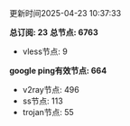 更新时间2025-04-23 10:37:33

**总订阅: 23**
**总节点: 6763**
- vless节点: 9

**google ping有效节点: 664**
- v2ray节点: 496
- ss节点: 113
- trojan节点: 55
